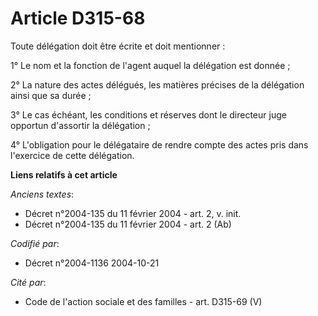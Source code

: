 # Article D315-68

Toute délégation doit être écrite et doit mentionner :

1° Le nom et la fonction de l'agent auquel la délégation est donnée ;

2° La nature des actes délégués, les matières précises de la délégation ainsi que sa durée ;

3° Le cas échéant, les conditions et réserves dont le directeur juge opportun d'assortir la délégation ;

4° L'obligation pour le délégataire de rendre compte des actes pris dans l'exercice de cette délégation.

**Liens relatifs à cet article**

_Anciens textes_:

  - Décret n°2004-135 du 11 février 2004 - art. 2, v. init.
  - Décret n°2004-135 du 11 février 2004 - art. 2 (Ab)

_Codifié par_:

  - Décret n°2004-1136 2004-10-21

_Cité par_:

  - Code de l'action sociale et des familles - art. D315-69 (V)
